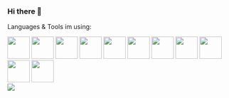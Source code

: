 ### Hi there 👋



Languages & Tools im using:
<div>
  <img src="https://i.ibb.co/Fh765MP/html5.png" width='50'>
  <img src="https://i.ibb.co/cNBjXM9/css3.png" width='50'>
  <img src="https://i.ibb.co/M1rrKMf/javascript.png" width='50'>
  <img src="https://i.ibb.co/rk3fgDg/bootstrap-plain-wordmark-logo-icon-146620.png" width='50'>
  <img src="https://i.ibb.co/jrZqC5R/jquery.gif" width='50'>
  <img src="https://i.ibb.co/M5TXgL0/sass.png" width='50'>
  <img src="https://i.ibb.co/dJcSmx8/node.png" width='50'>
  <img src="https://i.ibb.co/yS4F2Vc/Mongo.png" width='50'>
  <img src="https://i.ibb.co/98HbrYy/sql.png" width='50'>
  <img src="https://i.ibb.co/wQY24zN/typescript.png" width='50'>
  <img src="https://i.ibb.co/bPtFR0R/react.png" width='50'>
</div>



<!--
![](https://komarev.com/ghpvc/?username=shahafrseza&color=green)
-->

<img src="https://github-readme-stats.vercel.app/api/top-langs?username=shahafrseza&layout=compact"/>
